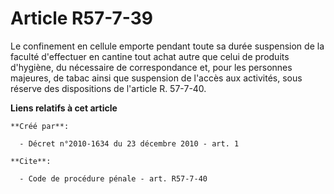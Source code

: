 # Article R57-7-39

Le confinement en cellule emporte pendant toute sa durée suspension de la faculté d'effectuer en cantine tout achat autre que
celui de produits d'hygiène, du nécessaire de correspondance et, pour les personnes majeures, de tabac ainsi que suspension
de l'accès aux activités, sous réserve des dispositions de l'article R. 57-7-40.

**Liens relatifs à cet article**

	**Créé par**:

	  - Décret n°2010-1634 du 23 décembre 2010 - art. 1

	**Cite**:

	  - Code de procédure pénale - art. R57-7-40

